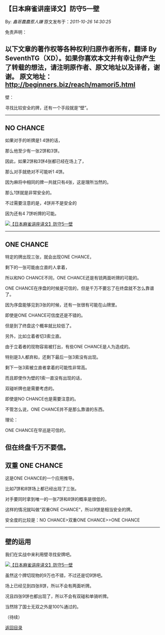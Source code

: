 ## 【日本麻雀讲座译文】防守5—壁

By: *鑫哥蠢蠢惹人嫌* 原文发布于：*2011-10-26 14:30:25*

免责声明：

以下文章的著作权等各种权利归原作者所有，翻译 By
SeventhTG（XD）。如果你喜欢本文并有幸让你产生了转载的想法，请注明原作者、原文地址以及译者，谢谢。
原文地址：http://beginners.biz/reach/mamori5.html
------------------------------------------------------------------------------------
壁：

寻找比较安全的牌，还有一个手段就是“壁”。

------------------------------------------------------------------------------------
NO CHANCE
------------------------------------------------------------------------------------

如果对手的听牌是1 4饼的话，

那么他至少有一张2饼和3饼。

因此，如果2饼和3饼4张都已经在场上了，

那么对手就绝对不可能听1 4饼。

因为麻将中相同的牌一共就只有4张，这是理所当然的。

那么1饼就是非常安全的。

不过需要注意的是，4饼并不是安全的

因为还有4 7饼听牌的可能。

[![【日本麻雀讲座译文】防守5&mdash;壁](http://s14.sinaimg.cn/middle/7f78b76fgb02de2c730ed&amp;690)](http://photo.blog.sina.com.cn/showpic.html#blogid=7f78b76f0100ytnp&url=http://s14.sinaimg.cn/orignal/7f78b76fgb02de2c730ed)

------------------------------------------------------------------------------------
ONE CHANCE
------------------------------------------------------------------------------------

特定的牌出现三张，就会出现ONE CHANCE，

剩下的一张可能由立直的人拿着，

所以和NO CHANCE不同，ONE CHANCE还是有铳两面听牌的可能的。

ONE CHANCE在序盘的时候是可信的，但是千万不要忘了在终盘就不怎么靠谱了。

因为序盘能够见到3张的时候，还有一张很有可能在山牌里。

即使是ONE CHANCE可信度还是不错的。

但是到了终盘这个概率就比较低了。

另外，比如立着者切3索立直。

由于立着者的现物容易被打出，有些ONE CHANCE是人为造成的。

特别是3人都弃和，还剩下最后一张3索没有出现。

剩下一张3索被立直者拿着的可能性非常高。

而且即使作为壁的1索一直没有出现的话，

双碰听牌也是需要考虑的。

即使是NO CHANCE也是需要注意的。

不管怎么说，ONE CHANCE并不是那么靠谱的东西。

理论：

ONE CHANCE在早巡是可信的，

但在终盘千万不要信。
------------------------------------------------------------------------------------
双重 ONE CHANCE
------------------------------------------------------------------------------------
这是ONE CHANCE的一个应用推导。

比如7饼和8饼场上都已经出现了三张。

对手要同时拿到唯一的一张7饼和8饼的概率是很低的，

这样的情况就叫做“双重ONE CHANCE”，所以9饼是相当安全的牌。

安全度的比较是：NO
CHANCE>双重ONE
CHANCE>>ONE CHANCE

------------------------------------------------------------------------------------
壁的运用
------------------------------------------------------------------------------------

我们在实战中来利用壁寻找安牌吧。

[![【日本麻雀讲座译文】防守5&mdash;壁](http://s13.sinaimg.cn/middle/7f78b76fgb02e1c8b62ec&amp;690)](http://photo.blog.sina.com.cn/showpic.html#blogid=7f78b76f0100ytnp&url=http://s13.sinaimg.cn/orignal/7f78b76fgb02e1c8b62ec)

虽然这个牌切现物的9万也不错，不过还是切9饼吧。

场上已经见到四张8饼，所以不会有两面听牌。

况且四张9饼也都出现了，所以不会有双碰和单骑听牌。

当然除了国士无双之外是100%通过的。

（待续）

[返回目录](index.html)
